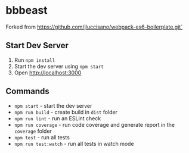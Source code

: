 # bbbeast

Forked from https://github.com/jluccisano/webpack-es6-boilerplate.git`

## Start Dev Server

1. Run `npm install`
2. Start the dev server using `npm start`
3. Open [http://localhost:3000](http://localhost:3000)


## Commands

- `npm start` - start the dev server
- `npm run build` - create build in `dist` folder
- `npm run lint` - run an ESLint check
- `npm run coverage` - run code coverage and generate report in the `coverage` folder
- `npm test` - run all tests
- `npm run test:watch` - run all tests in watch mode
